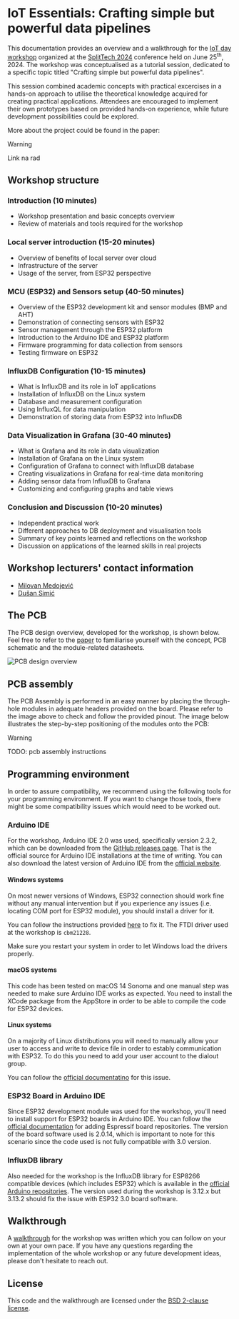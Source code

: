 # IoT Essentials: Crafting simple but powerful data pipelines

This documentation provides an overview and a walkthrough for the
[IoT day workshop](https://iotday.splitech.org) organized at the
[SplitTech 2024](https://splitech.org/Home) conference held on June 25<sup>th</sup>, 2024. The
workshop was conceptualised as a tutorial session, dedicated to a specific topic titled "Crafting
simple but powerful data pipelines".

This session combined academic concepts with practical excercises in a hands-on approach to utilise
the theoretical knowledge acquired for creating practical applications. Attendees are encouraged to
implement their own prototypes based on provided hands-on experience, while future development
possibilities could be explored.

More about the project could be found in the paper:

> [!WARNING]
> Link na rad

## Workshop structure

### Introduction (10 minutes)

- Workshop presentation and basic concepts overview
- Review of materials and tools required for the workshop

### Local server introduction (15-20 minutes)

- Overview of benefits of local server over cloud
- Infrastructure of the server
- Usage of the server, from ESP32 perspective

### MCU (ESP32) and Sensors setup (40-50 minutes)

- Overview of the ESP32 development kit and sensor modules (BMP and AHT)
- Demonstration of connecting sensors with ESP32
- Sensor management through the ESP32 platform
- Introduction to the Arduino IDE and ESP32 platform
- Firmware programming for data collection from sensors
- Testing firmware on ESP32

### InfluxDB Configuration (10-15 minutes)

- What is InfluxDB and its role in IoT applications
- Installation of InfluxDB on the Linux system
- Database and measurement configuration
- Using InfluxQL for data manipulation
- Demonstration of storing data from ESP32 into InfluxDB

### Data Visualization in Grafana (30-40 minutes)

- What is Grafana and its role in data visualization
- Installation of Grafana on the Linux system
- Configuration of Grafana to connect with InfluxDB database
- Creating visualizations in Grafana for real-time data monitoring
- Adding sensor data from InfluxDB to Grafana
- Customizing and configuring graphs and table views

### Conclusion and Discussion (10-20 minutes)

- Independent practical work
- Different approaches to DB deployment and visualisation tools
- Summary of key points learned and reflections on the workshop
- Discussion on applications of the learned skills in real projects

## Workshop lecturers' contact information

- [Milovan Medojević](https://www.linkedin.com/in/milovan-medojevic/)
- [Dušan Simić](https://www.linkedin.com/in/dusansimic/)

## The PCB

The PCB design overview, developed for the workshop, is shown below. Feel free to refer to the
[paper]() to familiarise yourself with the concept, PCB schematic and the module-related datasheets.

![PCB design overview]()

## PCB assembly

The PCB Assembly is performed in an easy manner by placing the through-hole modules in adequate
headers provided on the board. Please refer to the image above to check and follow the provided
pinout. The image below illustrates the step-by-step positioning of the modules onto the PCB:

> [!WARNING]
> TODO: pcb assembly instructions

## Programming environment

In order to assure compatibility, we recommend using the following tools for your programming
environment. If you want to change those tools, there might be some compatibility issues which would
need to be worked out.

### Arduino IDE

For the workshop, Arduino IDE 2.0 was used, specifically version 2.3.2, which can be downloaded from
the [GitHub releases page](https://github.com/arduino/arduino-ide/releases/tag/2.3.2). That is the
official source for Arduino IDE installations at the time of writing. You can also download the
latest version of Arduino IDE from the [official website](https://www.arduino.cc/en/software).

#### Windows systems

On most newer versions of Windows, ESP32 connection should work fine without any manual intervention
but if you experience any issues (i.e. locating COM port for ESP32 module), you should install a
driver for it.

You can follow the instructions provided
[here](https://learn.sparkfun.com/tutorials/how-to-install-ftdi-drivers/windows---quick-and-easy)
to fix it. The FTDI driver used at the workshop is `cbm21228`.

Make sure you restart your system in order to let Windows load the drivers properly.

#### macOS systems

This code has been tested on macOS 14 Sonoma and one manual step was needed to make sure Arduino IDE
works as expected. You need to install the XCode package from the AppStore in order to be able to
compile the code for ESP32 devices.

#### Linux systems

On a majority of Linux distributions you will need to manually allow your user to access and write
to device file in order to estably communication with ESP32. To do this you need to add your user
account to the dialout group.

You can follow the
[official documentatino](https://support.arduino.cc/hc/en-us/articles/360016495679-Fix-port-access-on-Linux)
for this issue.

### ESP32 Board in Arduino IDE

Since ESP32 development module was used for the workshop, you'll need to install support for ESP32
boards in Arduino IDE. You can follow the
[official documentation](https://docs.espressif.com/projects/arduino-esp32/en/latest/installing.html)
for adding Espressif board repositories. The version of the board software used is 2.0.14, which is
important to note for this scenario since the code used is not fully compatible with 3.0 version.

### InfluxDB library

Also needed for the workshop is the InfluxDB library for ESP8266 compatible devices (which includes
ESP32) which is available in the
[official Arduino repositories](https://www.arduino.cc/reference/en/libraries/esp8266-influxdb/).
The version used during the workshop is 3.12.x but 3.13.2 should fix the issue with ESP32 3.0 board
software.

## Walkthrough

A [walkthrough](./WALKTHROUGH.md) for the workshop was written which you can follow on your own at
your own pace. If you have any questions regarding the implementation of the whole workshop or any
future development ideas, please don't hesitate to reach out.

## License

This code and the walkthrough are licensed under the [BSD 2-clause license](./LICENSE).
